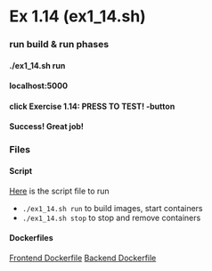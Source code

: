 
# Ex 1.14 (ex1_14.sh)

### run build & run phases
#### ./ex1_14.sh run
#### localhost:5000
#### click Exercise 1.14: PRESS TO TEST! -button
#### Success! Great job!

### Files

#### Script

[Here](ex1_14.sh) is the script file to run

- `./ex1_14.sh run` to build images, start containers
- `./ex1_14.sh stop` to stop and remove containers

#### Dockerfiles

[Frontend Dockerfile](ex1_12/Dockerfile)
[Backend Dockerfile](ex1_13/Dockerfile)
